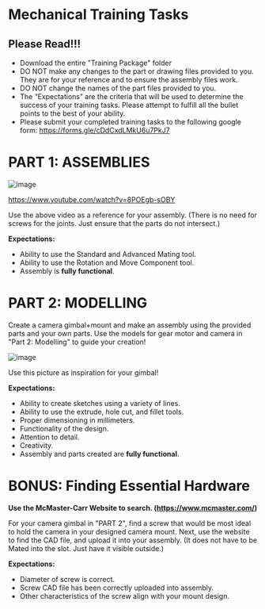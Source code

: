 # Mechanical Training Tasks
## Please Read!!!
- Download the entire "Training Package" folder
- DO NOT make any changes to the part or drawing files provided to you. They are for your reference and to ensure the assembly files work.
- DO NOT change the names of the part files provided to you.
- The “Expectations” are the criteria that will be used to determine the success of your training tasks. Please attempt to fulfill all the bullet points to the best of your ability. 
- Please submit your completed training tasks to the following google form: https://forms.gle/cDdCxdLMkU6u7PkJ7

# PART 1: ASSEMBLIES
![image](https://github.com/TMU-CanSat/CanSat-2024-2025-Training-Tasks/assets/174564842/c74c514d-dcc8-4f97-bda5-fe6f40feb1ab)

https://www.youtube.com/watch?v=8POEgb-sOBY

Use the above video as a reference for your assembly. (There is no need for screws for the joints. Just ensure that the parts do not intersect.)

**Expectations:**
- Ability to use the Standard and Advanced Mating tool.
- Ability to use the Rotation and Move Component tool.
- Assembly is **fully functional**.

# PART 2: MODELLING
Create a camera gimbal+mount and make an assembly using the provided parts and your own parts.
Use the models for gear motor and camera in "Part 2: Modelling" to guide your creation! 

![image](https://github.com/TMU-CanSat/CanSat-2024-2025-Training-Tasks/assets/174564842/4223cbd2-d155-4f5e-8399-5e84ee9511fa)

Use this picture as inspiration for your gimbal!

**Expectations:**
- Ability to create sketches using a variety of lines.
- Ability to use the extrude, hole cut, and fillet tools.
- Proper dimensioning in millimeters.
- Functionality of the design.
- Attention to detail.
- Creativity.
- Assembly and parts created are **fully functional**.

# BONUS: Finding Essential Hardware
**Use the McMaster-Carr Website to search. (https://www.mcmaster.com/)**

For your camera gimbal in "PART 2", find a screw that would be most ideal to hold the camera in your designed camera mount. 
Next, use the website to find the CAD file, and upload it into your assembly. (It does not have to be Mated into the slot. Just have it visible outside.)

**Expectations:**
- Diameter of screw is correct.
- Screw CAD file has been correctly uploaded into assembly.
- Other characteristics of the screw align with your mount design.


